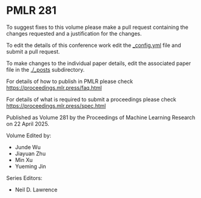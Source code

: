 # PMLR 281

To suggest fixes to this volume please make a pull request containing the changes requested and a justification for the changes.

To edit the details of this conference work edit the [_config.yml](./_config.yml) file and submit a pull request.

To make changes to the individual paper details, edit the associated paper file in the [./_posts](./_posts) subdirectory.

For details of how to publish in PMLR please check https://proceedings.mlr.press/faq.html

For details of what is required to submit a proceedings please check https://proceedings.mlr.press/spec.html



Published as Volume 281 by the Proceedings of Machine Learning Research on 22 April 2025.

Volume Edited by:
  * Junde Wu
  * Jiayuan Zhu
  * Min Xu
  * Yueming Jin

Series Editors:
  * Neil D. Lawrence
